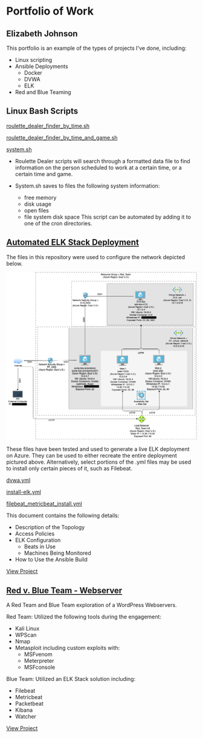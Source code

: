 # Portfolio of Work
## Elizabeth Johnson

This portfolio is an example of the types of projects I've done, including:
- Linux scripting
- Ansible Deployments
  - Docker
  - DVWA
  - ELK
- Red and Blue Teaming

## Linux Bash Scripts

[roulette_dealer_finder_by_time.sh](Linux/roulette_dealer_finder_by_time.sh)

[roulette_dealer_finder_by_time_and_game.sh](Linux/roulette_dealer_finder_by_time_and_game.sh)

[system.sh](Linux/system.sh)

- Roulette Dealer scripts will search through a formatted data file to find information on the person scheduled to work at a certain time, or a certain time and game.

- System.sh saves to files the following system information:
  - free memory
  - disk usage
  - open files
  - file system disk space
This script can be automated by adding it to one of the cron directories.

## [Automated ELK Stack Deployment](ELK_Stack_Deployment)

The files in this repository were used to configure the network depicted below.

![Network Diagram](ELK_Stack_Deployment/Diagrams/EWJ_RT_diagram.png)

These files have been tested and used to generate a live ELK deployment on Azure. They can be used to either recreate the entire deployment pictured above. Alternatively, select portions of the .yml files may be used to install only certain pieces of it, such as Filebeat.

[dvwa.yml](ELK_Stack_Deployment/Ansible/playbooks/dvwa.yml)

[install-elk.yml](ELK_Stack_Deployment/Ansible/playbooks/install-elk.yml)

[filebeat_metricbeat_install.yml](ELK_Stack_Deployment/Ansible/playbooks/Filebeat_metricbeat_install.yml)

This document contains the following details:
- Description of the Topology
- Access Policies
- ELK Configuration
  - Beats in Use
  - Machines Being Monitored
- How to Use the Ansible Build

[View Project](ELK_Stack_Deployment/README.md)

## [Red v. Blue Team - Webserver](Project_Red_v_Blue_Webserver)

A Red Team and Blue Team exploration of a WordPress Webservers.

Red Team: Utilized the following tools during the engagement:
- Kali Linux 
- WPScan 
- Nmap 
- Metasploit including custom exploits with: 
  - MSFvenom 
  - Meterpreter 
  - MSFconsole

Blue Team: Utilized an ELK Stack solution including:
- Filebeat
- Metricbeat
- Packetbeat
- Kibana
- Watcher

[View Project](Project_Red_v_Blue_Webserver/README.md)
